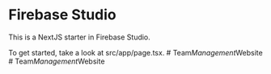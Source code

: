 # Firebase Studio

This is a NextJS starter in Firebase Studio.

To get started, take a look at src/app/page.tsx.
#   T e a m _ M a n a g e m e n t _ W e b s i t e  
 #   T e a m _ M a n a g e m e n t _ W e b s i t e  
 